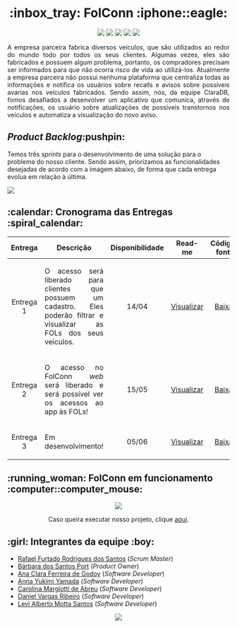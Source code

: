 <html>
  <h1 align="center">:inbox_tray: FolConn :iphone::eagle:</h1>
  <p align="center">
    <img src="https://img.shields.io/badge/TypeScript-007ACC?style=for-the-badge&logo=typescript&logoColor=white"/>
    <img src="https://img.shields.io/badge/React_Native-20232A?style=for-the-badge&logo=react&logoColor=61DAFB"/>
    <img src="https://img.shields.io/badge/Python-3776AB?style=for-the-badge&logo=python&logoColor=white"/>
    <img src="https://img.shields.io/badge/Flask-000000?style=for-the-badge&logo=flask&logoColor=white"/>
    <img src="https://img.shields.io/badge/MongoDB-4EA94B?style=for-the-badge&logo=mongodb&logoColor=white"/>
  </p>
  <p align="justify">A empresa parceira fabrica diversos veículos, que são utilizados ao redor do mundo todo por todos os seus clientes. Algumas vezes, eles são fabricados e possuem algum problema, portanto, os compradores precisam ser informados para que não ocorra risco de vida ao utilizá-los. Atualmente a empresa parceira não possui nenhuma plataforma que centraliza todas as informações e notifica os usuários sobre recalls e avisos sobre possíveis avarias nos veículos fabricados. Sendo assim, nós, da equipe ClaraDB, fomos desafiados a desenvolver um aplicativo que comunica, através de notificações, os usuário sobre atualizações de possíveis transtornos nos veículos e automatiza a visualização do novo aviso.</p>
  
  <h2><i>Product Backlog</i>:pushpin:</h2>
  <p>Temos três <i>sprints</i> para o desenvolvimento de uma solução para o problema do nosso cliente. Sendo assim, priorizamos as funcionalidades desejadas de acordo com a imagem abaixo, de forma que cada entrega evolua em relação à última.</p>
  <img src="https://raw.githubusercontent.com/barbaraport/api-claradb/main/docs/backlog/backlog.png"/>
  
  <h2>:calendar: Cronograma das Entregas :spiral_calendar:</h2>
                     <table>
                            <thead>
                                   <th width=100px>Entrega</th>
                                   <th width=450px>Descrição</th>
                                   <th width=70px>Disponibilidade</th>
                                   <th width=45px>Read-me</th>
                                   <th width=65px>Código-fonte</th>
                            </thead>
                            <tr>
                                   <td><p align="center">Entrega 1</p></td>
                                   <td><p align="justify">O acesso será liberado para clientes que possuem um cadastro. Eles poderão filtrar e visualizar as FOLs dos seus veículos.</p></td>
                                   <td><p align="center">14/04</p></td>
                                   <td><p align="center"><a href="https://github.com/barbaraport/api-claradb/blob/main/docs/sprint_readmes/README_s1.md">Visualizar</a></p></td>
                                   <td><p align="center"><a href="https://github.com/barbaraport/api-claradb/releases/tag/v0.1">Baixar</a></p></td>
                            </tr>
                            <tr>
                                   <td><p align="center">Entrega 2</p></td>
                                   <td><p align="justify">O acesso no FolConn <i>web</i> será liberado e será possível ver os acessos ao app às FOLs!</p></td>
                                   <td><p align="center">15/05</p></td>
                                   <td><p align="center"><a href="https://github.com/barbaraport/api-claradb/blob/main/docs/sprint_readmes/README_s2.md">Visualizar</a></p></td>
                                   <td><p align="center"><a href="https://github.com/barbaraport/api-claradb/releases/tag/v0.1">Baixar</a></p></td>
                            </tr>
                            <tr>
                                   <td><p align="center">Entrega 3</p></td>
                                   <td><p align="justify">Em desenvolvimento!</p></td>
                                   <td><p align="center">05/06</p></td>
                                   <td><p align="center"><a href="">Visualizar</a></p></td>
                                   <td><p align="center"><a href="">Baixar</a></p></td>
                            </tr>
                     </table>
  
  <h2>:running_woman: FolConn em funcionamento :computer::computer_mouse:</h2>
  <p align="center">
    <img src="https://github.com/barbaraport/api-claradb/blob/main/docs/media/gifs/Sprint%201%20-%20FOL%20Filters.gif"/>
  </p>
  <p align="center">Caso queira executar nosso projeto, clique <a href="https://github.com/barbaraport/api-claradb/tree/main/docs/running_project">aqui</a>.</p>
 
  
  <h2>:girl: Integrantes da equipe :boy:</h2>
  <ul>
    <li><a href="https://www.linkedin.com/in/rafael-furtado-613a9712a/">Rafael Furtado Rodrigues dos Santos</a> (<i>Scrum Master</i>)</li>
    <li><a href="https://www.linkedin.com/in/b%C3%A1rbara-port-402158198/">Bárbara dos Santos Port</a> (<i>Product Owner</i>)</li>
    <li><a href="https://www.linkedin.com/in/ana-clara-godoy-2973381b2/">Ana Clara Ferreira de Godoy</a> (<i>Software Developer</i>)</li>
    <li><a href="https://www.linkedin.com/in/anna-yukimi-yamada-6ba23b149/">Anna Yukimi Yamada</a> (<i>Software Developer</i>)</li>
    <li><a href="https://www.linkedin.com/in/carolina-margiotti-703897193/">Carolina Margiotti de Abreu</a> (<i>Software Developer</i>)</li>
    <li><a href="https://www.linkedin.com/in/daniel-vargas-8b806a184/">Daniel Vargas Ribeiro</a> (<i>Software Developer</i>)</li>
    <li><a href="https://www.linkedin.com/in/levi-motta-5001a2173/">Levi Alberto Motta Santos</a> (<i>Software Developer</i>)</li>
  </ul>
  
  <p align="center">
    <img src="http://ForTheBadge.com/images/badges/built-with-love.svg"/>
  </p>
</html>

